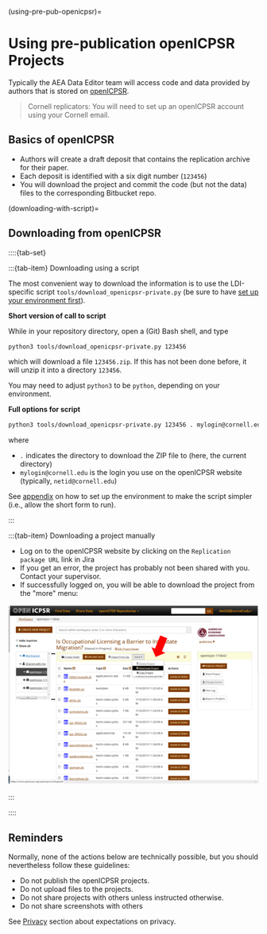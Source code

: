 (using-pre-pub-openicpsr)=
# Using pre-publication openICPSR Projects 

Typically the AEA Data Editor team will access code and data provided by authors that is stored on [openICPSR](https://www.openicpsr.org/openicpsr/aea). 

> Cornell replicators: You will need to set up an openICPSR account using your Cornell email.

## Basics of openICPSR

- Authors will create a draft deposit that contains the replication archive for their paper.
- Each deposit is identified with a six digit number (`123456`)
- You will download the project and commit the code (but not the data) files to the corresponding Bitbucket repo.

(downloading-with-script)=
## Downloading from openICPSR

::::{tab-set}

:::{tab-item} Downloading using a script

The most convenient way to download the information is to use the LDI-specific script `tools/download_openicpsr-private.py` (be sure to have [set up your environment first](setup-bash)).

**Short version of call to script**

While in your repository directory, open a (Git) Bash shell, and type

```bash
python3 tools/download_openicpsr-private.py 123456
```

which will download a file `123456.zip`. If this has not been done before, it will unzip it into a directory `123456`.

You may need to adjust `python3`  to be `python`, depending on your environment.

**Full options for script**


```bash
python3 tools/download_openicpsr-private.py 123456 . mylogin@cornell.edu
```

where
 - `.` indicates the directory to download the ZIP file to (here, the current directory)
 - `mylogin@cornell.edu`  is the login you use on the openICPSR website (typically, `netid@cornell.edu`)

See [appendix](setup-bash) on how to set up the environment to make the script simpler (i.e., allow the short form to run).

:::

:::{tab-item} Downloading a project manually

- Log on to the openICPSR website by clicking on the `Replication package URL` link in Jira
- If you get an error, the project has probably not been shared with you. Contact your supervisor.
- If successfully logged on, you will be able to download the project from the "more" menu:

![](images/openICPSRexample.png)

:::

::::

## Reminders

Normally, none of the actions below are technically possible, but you should nevertheless follow these guidelines:

- Do not publish the openICPSR projects.
- Do not upload files to the projects.
- Do not share projects with others unless instructed otherwise.
- Do not share screenshots with others

See [Privacy](privacy) section about expectations on privacy.

